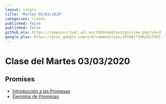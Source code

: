 ```yaml
---
layout: single
title: "Martes 03/03/2020"
categories: clases
published: false
published: false
github_alu: https://campusvirtual.ull.es/1920/mod/assign/view.php?id=187733
google_plus: https://plus.google.com/u/0/communities/101901734024125937720
---
```


# Clase del Martes 03/03/2020


## Promises

* [Introducción a las Promesas]({{site.baseurl}}/assets/temas/introduccion-a-javascript/promises)
* [Ejemplos de Promesas]({{site.baseurl}}/assets/temas/introduccion-a-javascript/promise-examples)
